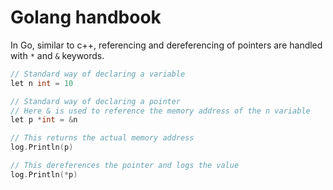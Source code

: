# Golang handbook

In Go, similar to c++, referencing and dereferencing of pointers are handled with `*` and `&` keywords.

```go
// Standard way of declaring a variable
let n int = 10

// Standard way of declaring a pointer
// Here & is used to reference the memory address of the n variable
let p *int = &n

// This returns the actual memory address
log.Println(p)

// This dereferences the pointer and logs the value
log.Println(*p)
```
